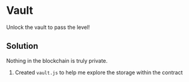 # Vault

Unlock the vault to pass the level!

## Solution

Nothing in the blockchain is truly private.

1. Created `vault.js` to help me explore the storage within the contract
